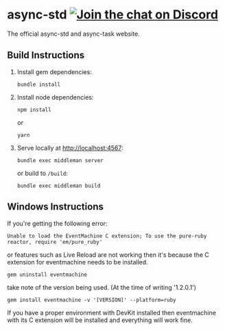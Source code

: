 [chat]: https://discord.gg/MGyHyJv

# async-std [![Join the chat on Discord](https://img.shields.io/discord/598880689856970762)][chat]

The official async-std and async-task website.

## Build Instructions

1. Install gem dependencies:

   ```shell
   bundle install
    ```

2. Install node dependencies:

   ```shell
   npm install
   ```

   or

   ```shell
   yarn
   ```

3. Serve locally at [http://localhost:4567](http://localhost:4567):

   ```shell
   bundle exec middleman server
   ```

   or build to `/build`:

   ```shell
   bundle exec middleman build
   ```

 ## Windows Instructions
 If you're getting the following error:
 
 ```
 Unable to load the EventMachine C extension; To use the pure-ruby reactor, require 'em/pure_ruby'
 ```
 
 or features such as Live Reload are not working then it's because the
 C extension for eventmachine needs to be installed.
 
 ```
 gem uninstall eventmachine
 ```
 
 take note of the version being used. (At the time of writing '1.2.0.1')
 
 ```
 gem install eventmachine -v '[VERSION]' --platform=ruby
 ```
 
 If you have a proper environment with DevKit installed then eventmachine with its
 C extension will be installed and everything will work fine.

